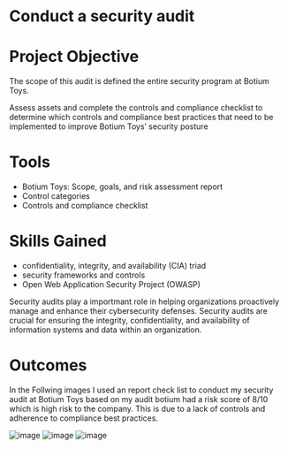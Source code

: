 # Conduct a security audit

# Project Objective
The scope of this audit is defined the entire security program at Botium Toys.

Assess assets and complete the controls and compliance checklist to
determine which controls and compliance best practices that need to be implemented
to improve Botium Toys’ security posture

# Tools 
- Botium Toys: Scope, goals, and risk assessment report
- Control categories
- Controls and compliance checklist

# Skills Gained
- confidentiality, integrity, and availability (CIA) triad
- security frameworks and controls
- Open Web Application Security Project (OWASP)


Security audits play a importmant role in helping organizations proactively manage and enhance their cybersecurity defenses.
Security audits are crucial for ensuring the integrity, confidentiality, and availability of information systems and data within an organization.

# Outcomes 
In the Follwing images I used an report check list to conduct my security audit at Botium Toys based on my audit botium had a risk score of 8/10 which is high risk to the company. This is due to a lack of controls and adherence to compliance best practices.

![image](https://github.com/BluuChipp/Conduct-a-security-audit/assets/144733257/464a5502-986f-4880-9f53-966c5397f867)
![image](https://github.com/BluuChipp/Conduct-a-security-audit/assets/144733257/e20f1c82-6a8d-4284-89d3-a1a52a5c7737)
![image](https://github.com/BluuChipp/Conduct-a-security-audit/assets/144733257/8ce2cc36-36ad-40c9-8d29-0544dcae8e4d)

